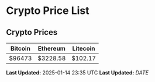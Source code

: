 # Crypto Price List

## Crypto Prices
| Bitcoin | Ethereum | Litecoin |
| ------- | -------- | -------- |
| $96473 | $3228.58 | $102.17 |
**Last Updated:** 2025-01-14 23:35 UTC
**Last Updated:** $DATE$
